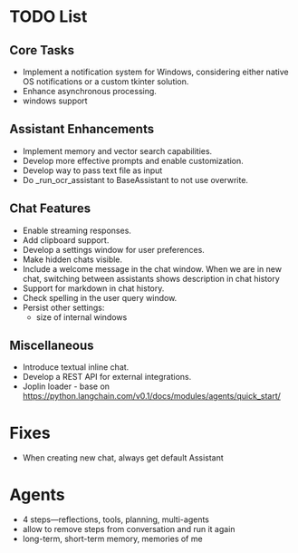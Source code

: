 # TODO List

## Core Tasks
- Implement a notification system for Windows, considering either native OS notifications or a custom tkinter solution.
- Enhance asynchronous processing.
- windows support

## Assistant Enhancements
- Implement memory and vector search capabilities.
- Develop more effective prompts and enable customization.
- Develop way to pass text file as input
- Do _run_ocr_assistant to BaseAssistant to not use overwrite.

## Chat Features
- Enable streaming responses.
- Add clipboard support.
- Develop a settings window for user preferences.
- Make hidden chats visible.
- Include a welcome message in the chat window. When we are in new chat, switching between assistants shows description in chat history
- Support for markdown in chat history.
- Check spelling in the user query window.
- Persist other settings:
  - size of internal windows

## Miscellaneous
- Introduce textual inline chat.
- Develop a REST API for external integrations.
- Joplin loader - base on https://python.langchain.com/v0.1/docs/modules/agents/quick_start/

# Fixes
- When creating new chat, always get default Assistant

# Agents
- 4 steps—reflections, tools, planning, multi-agents
- allow to remove steps from conversation and run it again
- long-term, short-term memory, memories of me